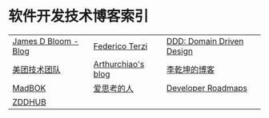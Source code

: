 # 软件开发技术博客索引

<table style="none">
    <tr>
        <td>
            <a href="https://blog.jamesdbloom.com">James D Bloom - Blog</a>
        </td>
        <td>
            <a href="https://federicoterzi.com">Federico Terzi</a>
        </td>
        <td>
            <a href="https://thedomaindrivendesign.io">DDD: Domain Driven Design</a>
        </td>
    </tr>
    <tr>
        <td>
            <a href="https://tech.meituan.com">美团技术团队</a>
        </td>
        <td>
            <a href="http://arthurchiao.art/index.html">Arthurchiao's blog</a>
        </td>
        <td>
            <a href="https://qiankunli.github.io">李乾坤的博客</a>
        </td>
    </tr>
    <tr>
        <td><a href="https://hanchenhao.github.io/MadBOK/">MadBOK</a></td>
        <td><a href="https://aisikao.ren">爱思考的人</a></td>
        <td><a href="https://roadmap.sh/">Developer Roadmaps</a></td>
    </tr>
    <tr>
        <td><a href="https://zddhub.com/">ZDDHUB</a></td>
    </tr>
</table>
